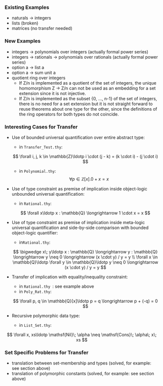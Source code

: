 ### Existing Examples

* naturals -> integers
* lists (broken)
* matrices (no transfer needed)

### New Examples

* integers -> polynomials over integers (actually formal power series)
* integers -> rationals -> polynomials over rationals (actually formal power series)
* option a -> list a
* option a -> sum unit a
* quotient ring over integers
  * If Z/n is implemented as a quotient of the set of integers, the unique homomorphism Z -> Z/n can not be used as an embedding for a set extension since it is not injective.
  * If Z/n is implemented as the subset {0, ..., n-1} of the set of integers, there is no need for a set extension but it is not straight forward to reuse theorems about one type for the other, since the definitions of the ring operators for both types do not coincide.

### Interesting Cases for Transfer

* Use of bounded universal quantification over entire abstract type:

  * in `Transfer_Test.thy`:

  $$
  \forall i, j, k \in \mathbb{Z}\ldotp i \cdot (j - k) = (k \cdot i) - (j \cdot i)
  $$

  * in `Polynomial.thy`:
    $$
    \forall p \in \mathbb{Z}[x]. 0 + x = x
    $$

* Use of type constraint as premise of implication inside object-logic unbounded universal quantification:

  * in `Rational.thy`:

  $$
  \forall x\ldotp x : \mathbb{Q} \longrightarrow 1 \cdot x = x
  $$

* Use of type constraint as premise of implication inside meta-logic universal quantification and side-by-side comparison with bounded object-logic quantifier:

  * in`Rational.thy`:

  $$
  \bigwedge x\; y\ldotp x : \mathbb{Q} \longrightarrow y : \mathbb{Q} \longrightarrow y \neq 0 \longrightarrow (x \cdot y) / y = y \\
  \forall x \in \mathbb{Q}\ldotp \forall y \in \mathbb{Q}\ldotp y \neq 0 \longrightarrow (x \cdot y) / y = y
  $$

* Transfer of implication with equality/inequality constraint:

  * in `Rational.thy `: see example above
  * in `Poly_Rat.thy`:

  $$
  \forall p, q \in \mathbb{Q}[x]\ldotp p = q \longrightarrow p + (-q) = 0
  $$

* Recursive polymorphic data type:

  * in `List_Set.thy`:

$$
\forall x, xs\ldotp \mathsf{Nil}\; \alpha \neq \mathsf{Cons}\; \alpha\; x\; xs
$$

### Set Specific Problems for Transfer

* translation between set-membership and types (solved, for example: see section above)
* translation of polymorphic constants (solved, for example: see section above)

